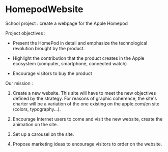 # HomepodWebsite
School project : create a webpage for the Apple Homepod

Project objectives : 
- Present the HomePod in detail and emphasize the technological revolution brought by the product.

- Highlight the contribution that the product creates in the Apple ecosystem (computer, smartphone, connected watch)

- Encourage visitors to buy the product

Our mission : 
1. Create a new website. This site will have to meet the new objectives defined by the strategy. For reasons of graphic coherence, the site's charter will be a variation of the one existing on the apple.com/en site (colors, typography...).

2. Encourage Internet users to come and visit the new website, create the animation on the site.

3. Set up a carousel on the site.

4. Propose marketing ideas to encourage visitors to order on the website.
